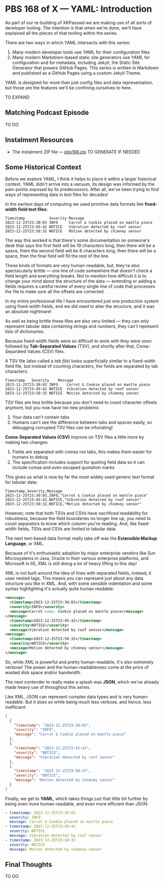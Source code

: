 # PBS 168 of X — YAML: Introduction

As part of our re-building of XKPasswd we are making use of all sorts of developer tooling. The intention is that when we're done, we'll have explained all the pieces of that tooling within the series.

There are two ways in which YAML intersects with this series:

1. Many modern developer tools use YAML for their configuration files
2. Many modern Markdown-based static site generators use YAML for configuration and for metadata, including Jekyll, the Static Site Generator that powers GitHub Pages. This series is written in Markdown and published as a GitHub Pages using a custom Jekyll Theme.

YAML is designed for more than just config files and data representation, but those are the features we'll be confining ourselves to here.

TO EXPAND

## Matching Podcast Episode

TO DO

## Instalment Resources

* The instalment ZIP file — [pbs168.zip](https://github.com/bartificer/programming-by-stealth/raw/master/instalmentZips/pbs168.zip) TO GENERATE IF NEEDED

## Some Historical Context

Before we explore YAML, I think it helps to place it within a larger historical context. YAML didn't arrive into a vacuum, its design was informed by the pain-points exposed by its predecessors. After all, we've been trying to find ways of representing data in text files for decades!

In the earliest days of computing we used primitive data formats like **fixed-width field text files**:

```text
Timestamp           Severity Message
2023-12-25T23:30:03 INFO     Carrot & Cookie placed on mantle piece
2023-12-25T23:45:42 NOTICE   Vibration detected by roof sensor
2023-12-25T23:50:32 NOTICE   Motion detected by chimney sensor     
```

The way this worked is that there's some documentation on someone's desk that says the first field will be 19 characters long, then there will be a space, them the second field will be 8 characters long, then there will be a space, then the final field will fill the rest of the line.

These kinds of formats are very human-readable, but, they're also spectacularly brittle — one line of code somewhere that doesn't check a field length and everything breaks. Not to mention how difficult it is to change your mind about the structure of the data — extending or adding a fields requires a careful review of every single line of code that processes the file to make sure all the offsets are corrected.

In my entire professional life I have encountered just one production system using fixed-width fields, and we did need to alter the structure, and it was an absolute nightmare!

As well as being brittle these files are also very limited — they can only represent tabular data containing strings and numbers, they can't represent lists of dictionaries.

Because fixed-width fields were so difficult to work with they were soon followed by **Tab-Separated Values** (TSV), and shortly after that, Coma-Separated Values (CSV) files.

A TSV file (also called a *tab file*) looks superficially similar to a fixed-width field file, but instead of counting characters, the fields are separated by tab characters:

```tsv
Timestamp	Severity	Message
2023-12-25T23:30:03	INFO	Carrot & Cookie placed on mantle piece
2023-12-25T23:45:42	NOTICE	Vibration detected by roof sensor
2023-12-25T23:50:32	NOTICE	Motion detected by chimney sensor 
```

TSV files are less brittle because you don't need to count character offsets anymore, but you now have twi new problems:

1. Your data can't contain tabs
2. Humans can't see the difference between tabs and spaces easily, so debugging corrupted TSV files can be infuriating!

**Coma-Separated Values (CSV)** improve on TSV files a little more by making two changes:

1. Fields are separated with comas not tabs, this makes them easier for humans to debug
2. The specification includes support for quoting field data so it can include comas and even escaped quotation marks

This gives us what is now by far the most widely used generic text format for tabular data:

```csv
Timestamp,Severity,Message
2023-12-25T23:30:03,INFO,"Carrot & Cookie placed on mantle piece"
2023-12-25T23:45:42,NOTICE,"Vibration detected by roof sensor"
2023-12-25T23:50:32,NOTICE,"Motion detected by chimney sensor"
```

However, note that both TSVs and CSVs have sacrificed readability for robustness, because the field boundaries no longer line up, you need to count separators to know which column you're reading. And, like fixed-width fields, TSVs and CSVs are limited to tabular data.

The next text-based data format really take off was the **Extensible Markup Language**, or XML.

Because of it's enthusiastic adoption by major enterprise vendors like Sun Microsystems in Java, Oracle in their various enterprise platforms, and Microsoft in IIS, XML is still doing a lot of heavy lifting to this day!

XML is not built around the idea of lines with separated fields, instead, it uses nested tags. This means you can represent just about any data structure you like in XML. And, with some sensible indentation and some syntax highlighting it's actually quite human readable:

```xml
<message>
  <timestamp>2023-12-25T23:30:03</timestamp>
  <severity>INFO</severity>
  <message>Carrot &amp; Cookie placed on mantle piece</message>
</message>
  <timestamp>2023-12-25T23:45:42</timestamp>
  <severity>NOTICE</severity>
  <message>Vibration detected by roof sensor</message>
<message>
  <timestamp>2023-12-25T23:50:32</timestamp>
  <severity>NOTICE</severity>
  <message>Motion detected by chimney sensor</message>
</message>
```

So, while XML is powerful and pretty human-readable, it's also extremely verbose! The power and the human-readableness come at the price of wasted disk space and/or bandwidth.

The next contender to really make a splash was **JSON**, which we've already made heavy use of throughout this series.

Like XML, JSON can represent complex data types and is very human-readable. But it does so while being much less verbose, and hence, less inefficient:

```json
[
  {
    "timestamp": "2023-12-25T23:30:03",
    "severity": "INFO",
    "message": "Carrot & Cookie placed on mantle piece"
  },
  {
    "timestamp": "2023-12-25T23:45:42",
    "severity": "NOTICE",
    "message": "Vibration detected by roof sensor"
  },
  {
    "timestamp": "2023-12-25T23:50:32",
    "severity": "NOTICE",
    "message": "Motion detected by chimney sensor"
  }
]
```

Finally, we get to **YAML**, which takes things just that little bit further by being even more human-readable, and even more efficient than JSON:

```yaml
- timestamp: 2023-12-25T23:30:03
  severity: INFO
  message: Carrot & Cookie placed on mantle piece
- timestamp: 2023-12-25T23:45:42
  severity: NOTICE
  message: Vibration detected by roof sensor
- timestamp: 2023-12-25T23:50:32
  severity: NOTICE
  message: Motion detected by chimney sensor
```



## Final Thoughts

TO DO
